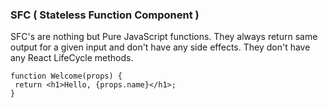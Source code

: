### SFC ( Stateless Function Component )

SFC's are nothing but Pure JavaScript functions. They always return same output for a given input and don't have any side effects. They don't have any React LifeCycle methods.

```
function Welcome(props) {
 return <h1>Hello, {props.name}</h1>;
}
```


<!--stackedit_data:
eyJoaXN0b3J5IjpbMTMzOTI5NjEzNywxNjEzNTA1OTA0LC0xMT
UzNzk0MDY3XX0=
-->